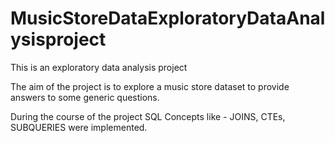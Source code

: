# MusicStoreDataExploratoryDataAnalysisproject
This is an exploratory data analysis project

The aim of the project is to explore a music store dataset to provide answers to some generic questions.

During the course of the project SQL Concepts like - 
JOINS, CTEs, SUBQUERIES were implemented.
